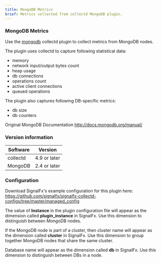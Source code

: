 ```yaml
---
title: MongoDB Metrics
brief: Metrics collected from collectd MongoDB plugin.
---
```

### MongoDB Metrics

Use the [mongodb](https://github.com/signalfx/collectd-mongodb) collectd 
plugin to collect metrics from MongoDB nodes.

The plugin uses collectd to capture following statistical data:

* memory
* network input/output bytes count
* heap usage
* db connections
* operations count
* active client connections
* queued operations
    
The plugin also captures following DB-specific metrics:

* db size
* db counters
    
Original MongoDB Documentation http://docs.mongodb.org/manual/

### Version information

| Software  | Version        |
|-----------|----------------|
| collectd  |  4.9 or later  |
| MongoDB   |  2.4 or later  |

### Configuration

Download SignalFx's example configuration for this plugin here: https://github.com/signalfx/signalfx-collectd-configs/tree/master/managed_config

The value of **Instance** in the plugin configuration file will appear as the dimension called **plugin_instance** in 
SignalFx. Use this dimension to distinguish between MongoDB nodes.

If the MongoDB node is part of a cluster, then cluster name will appear as the dimension called **cluster** in SignalFx. Use this dimension to group together MongoDB nodes that share the same cluster.

Database name will appear as the dimension called **db** in SignalFx. Use this dimension to distinguish between DBs in a node.
